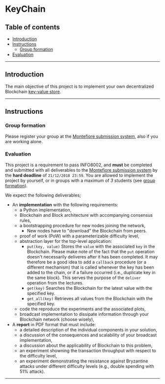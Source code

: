 # KeyChain

## Table of contents

- [Introduction](#introduction)
- [Instructions](#instructions)
  - [Group formation](#group-formation)
- [Evaluation](#evaluation)

---

## Introduction

The main objective of this project is to implement your own decentralized Blockchain [key-value store](https://en.wikipedia.org/wiki/Key-value_database).

---

## Instructions

### Group formation

Please register your group at the [Montefiore submission system](https://submit.montefiore.ulg.ac.be/), also if you are working alone.

### Evaluation

This project is a requirement to pass INFO8002, and **must** be completed and submitted with all deliverables to the [Montefiore submission system](https://submit.montefiore.ulg.ac.be/) by the **hard deadline** of `21/12/2018 23:59`. You are allowed to implement the project by yourself, or in groups with a maximum of *3* students (see [group formation](#group-formation)).

We expect the following deliverables;

- An **implementation** with the following requirements:
  * a Python implementation,
  * Blockchain and Block architecture with accompanying consensus rules,
  * a bootstrapping procedure for new nodes joining the network,
    - New nodes have to "download" the Blockchain from peers.
  * proof of work (PoW) with a parameterizable difficulty level,
  * abstraction layer for the top-level application:
    - `put(key, value)`
    Stores the `value` with the associated `key` in the Blockchain. Please make note of the fact that the `put` operation doesn't necessarily deliveres after it has been completed. It may therefore be a good idea to add a `callback` procedure (or a different mechanism) that is called whenever the key has been added to the chain, or if a failure occurred (i.e., duplicate key in the same block). This serves the purpose of the `deliver` operation from the lectures.
    - `get(key)`
    Searches the Blockchain for the latest value with the specified key.
    - `get_all(key)`
    Retrieves all values from the Blockchain with the specified key.
  * code the reproduce the experiments and the associated plots,
  * broadcast implementation to dissipate information through your Blockchain network (choose wisely),
- A **report** in PDF format that must include:
  * a detailed description of the individual components in your solution,
  * a discussion of the consequences and scalability of your broadcast implementation,
  * a discussion about the applicability of Blockchain to this problem,
  * an experiment showning the transaction throughput with respect to the difficulty level,
  * an experiment demonstrating the resistance against Bryzantine attacks under different difficulty levels (e.g., double spending with 51% attack).

---
